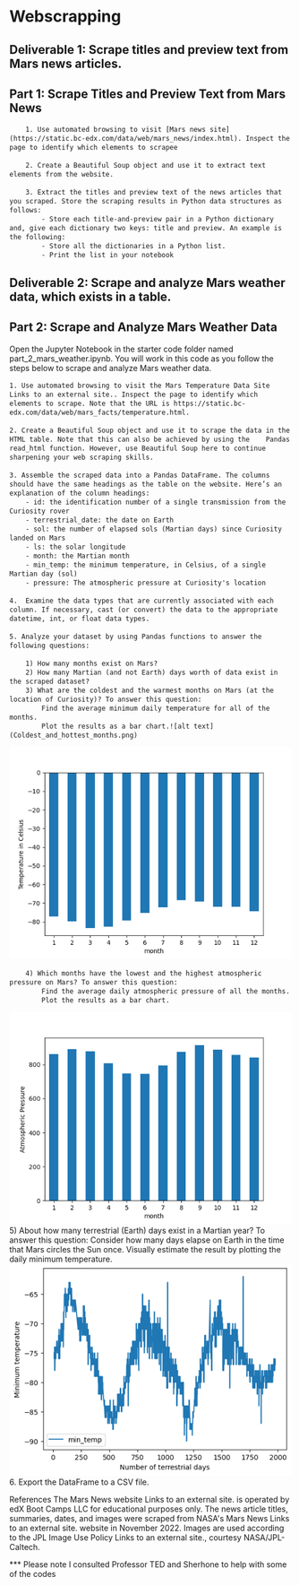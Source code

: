 # Webscrapping

## Deliverable 1: Scrape titles and preview text from Mars news articles.
## Part 1: Scrape Titles and Preview Text from Mars News
        1. Use automated browsing to visit [Mars news site](https://static.bc-edx.com/data/web/mars_news/index.html). Inspect the page to identify which elements to scrapee

        2. Create a Beautiful Soup object and use it to extract text elements from the website.

        3. Extract the titles and preview text of the news articles that you scraped. Store the scraping results in Python data structures as follows:
            - Store each title-and-preview pair in a Python dictionary and, give each dictionary two keys: title and preview. An example is the following:
            - Store all the dictionaries in a Python list.
            - Print the list in your notebook

## Deliverable 2: Scrape and analyze Mars weather data, which exists in a table.
## Part 2: Scrape and Analyze Mars Weather Data
Open the Jupyter Notebook in the starter code folder named part_2_mars_weather.ipynb. You will work in this code as you follow the steps below to scrape and analyze Mars weather data.

    1. Use automated browsing to visit the Mars Temperature Data Site Links to an external site.. Inspect the page to identify which elements to scrape. Note that the URL is https://static.bc-edx.com/data/web/mars_facts/temperature.html.

    2. Create a Beautiful Soup object and use it to scrape the data in the HTML table. Note that this can also be achieved by using the    Pandas read_html function. However, use Beautiful Soup here to continue sharpening your web scraping skills.

    3. Assemble the scraped data into a Pandas DataFrame. The columns should have the same headings as the table on the website. Here’s an explanation of the column headings:
        - id: the identification number of a single transmission from the Curiosity rover
        - terrestrial_date: the date on Earth
        - sol: the number of elapsed sols (Martian days) since Curiosity landed on Mars
        - ls: the solar longitude
        - month: the Martian month
        - min_temp: the minimum temperature, in Celsius, of a single Martian day (sol)
        - pressure: The atmospheric pressure at Curiosity's location

    4.  Examine the data types that are currently associated with each column. If necessary, cast (or convert) the data to the appropriate datetime, int, or float data types.

    5. Analyze your dataset by using Pandas functions to answer the following questions:

        1) How many months exist on Mars?
        2) How many Martian (and not Earth) days worth of data exist in the scraped dataset?
        3) What are the coldest and the warmest months on Mars (at the location of Curiosity)? To answer this question:
            Find the average minimum daily temperature for all of the months.
            Plot the results as a bar chart.![alt text](Coldest_and_hottest_months.png)
![alt text](<Average Temp by month.png>)

        4) Which months have the lowest and the highest atmospheric pressure on Mars? To answer this question:
            Find the average daily atmospheric pressure of all the months.
            Plot the results as a bar chart.
![alt text](Avg_pressure_by_month.png) 
        5) About how many terrestrial (Earth) days exist in a Martian year? To answer this question:
            Consider how many days elapse on Earth in the time that Mars circles the Sun once.
            Visually estimate the result by plotting the daily minimum temperature.
![alt text](terrestrial_days_in_a_Martian_year.png) 
    6.  Export the DataFrame to a CSV file.

References
The Mars News website
Links to an external site. is operated by edX Boot Camps LLC for educational purposes only. The news article titles, summaries, dates, and images were scraped from NASA's Mars News Links to an external site. website in November 2022. Images are used according to the JPL Image Use Policy Links to an external site., courtesy NASA/JPL-Caltech.

*** Please note I consulted Professor TED and Sherhone to help with some of the codes





